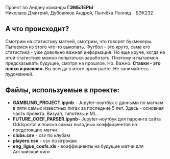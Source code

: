Проект по Андану команды **ГЭМБЛЕРЫ**  
Николаев Дмитрий, Дубовиков Андрей, Панчёха Леонид - БЭК232

## А что происходит?

Смотрим на статистику матчей, смотрим, что говорят букмекеры. Пытаемся из этого что-то выкопать. Футбол - это круто, сама его статистика - уже довольно важная информация. Но еще круче, когда на этой статистике можно попытаться заработать. Поэтому и пытаемся предсказывать будущее, смотря на прошлое. Но. Важно. **Ставки - это плохо и рисково.** Вы всегда в итоге проиграете. Не занимайтесь лудоманией.

## Файлы, используемые в проекте:

- **GAMBLING_PROJECT.ipynb** - Jupyter-ноутбук c данными по матчам в пяти самых известных лигах за последние 5 лет. Здесь - основная часть проекта. Визуал, гипотезы и ML. 
- **FUTURE_COEF_PARSER.ipynb**- Jupyter-ноутбук для парсинга сайта Oddsportal и поиска самых выгодных коэффициентов на предстоящие матчи
- **clubs.csv** - csv по клубам
- **players.csv** - csv по игрокам
- **eng_ligue_coefs.xls** - коэффициенты на будущие матчи для Английской лиги                                                                                          
